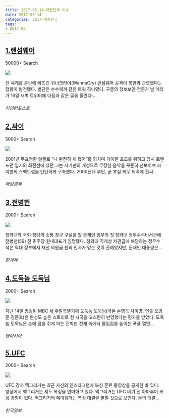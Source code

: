 ```yaml
---
title: 2017-05-14-대한민국 이슈
date: 2017-05-14-
categories: 2017-대한민국
tags: 
- 2017-05
---
```


[1.랜섬웨어](http://www.huffingtonpost.kr/2017/05/16/-_n_16631008.html)
--

50000+ Search

![](http:)

전 세계를 혼란에 빠뜨린 워너크라이(WannaCry) 랜섬웨어 공격이 북한과 관련됐다는 정황이 발견됐다. 발단은 수수께끼 같은 트윗 하나였다. 구글의 정보보안 전문가 닐 메타가 16일 새벽 트위터에 다음과 같은 글을 올렸다:...
###### 허핑턴포스트

[2.싸이](http://news.mk.co.kr/newsRead.php?year=2017&no=323722)
--

5000+ Search

![](http:)

2001년 무표정한 얼굴로 “나 완전히 새 됐어”를 외치며 기이한 포즈를 취하고 당시 트렌드던 엽기의 최전선에 섰던 그는 자기만의 개성으로 무장한 음악을 꾸준히 선보이며 싸이만의 스펙트럼을 탄탄하게 구축했다. 2000년대 후반, 군 부실 복무 의혹에 휩싸...
###### 매일경제

[3.전병헌](http://www.hani.co.kr/arti/politics/assembly/794688.html)
--

2000+ Search

![](http:)

청와대와 국회·정당의 소통 창구 구실을 할 문재인 정부의 첫 청와대 정무수석비서관에 전병헌(59) 전 민주당 원내대표가 임명됐다. 청와대 직제상 차관급에 해당하는 정무수석은 역대 정부에서 재선 의원급 원외 인사가 맡는 것이 관례였지만, 문재인 대통령은...
###### 한겨레

[4.도둑놈 도둑님](http://tenasia.hankyung.com/archives/1208301)
--

2000+ Search

![](http:)

지난 14일 방송된 MBC 새 주말특별기획 도둑놈 도둑님(극본 손영목·차이영, 연출 오경훈·장준호)은 완성도 높은 스토리로 현 시국을 고스란히 반영했다는 평가를 받았다. 도둑놈 도둑님은 손에 땀을 쥐게 하는 긴박한 전개 속에서 몰입감을 높이는 폭풍 열연...
###### 텐아시아

[5.UFC](http://www.hankookilbo.com/v/44cc459f389802f1322894752cd9aafe)
--

2000+ Search

![](http:)

UFC 강자 맥그리거는 최근 자신의 인스타그램에 복싱 훈련 동영상을 공개한 바 있다. 영상에서 맥그리거는 섀도 복싱을 연마하고 있다. 맥그리거는 UFC 데뷔 전 아마추어 복싱 경험이 있다. 맥그리거와 메이웨더는 복싱 대결을 펼칠 것으로 보인다. 둘의 대결...
###### 한국일보

